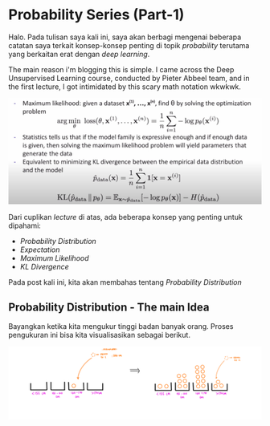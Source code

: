 # Probability Series (Part-1)

Halo. Pada tulisan saya kali ini, saya akan berbagi mengenai beberapa catatan saya terkait konsep-konsep penting di topik *probability* terutama yang berkaitan erat dengan *deep learning*. 

The main reason i'm blogging this is simple. I came across the Deep Unsupervised Learning course, conducted by Pieter Abbeel team, and in the first lecture, I got intimidated by this scary math notation wkwkwk.

![Snippet of the Lecture](assets/Lecture-Snippet.png)

Dari cuplikan *lecture* di atas, ada beberapa konsep yang penting untuk dipahami: 
* *Probability Distribution*
* *Expectation*
* *Maximum Likelihood*
* *KL Divergence*

Pada post kali ini, kita akan membahas tentang *Probability Distribution*

## Probability Distribution - The main Idea

Bayangkan ketika kita mengukur tinggi badan banyak orang. Proses pengukuran ini bisa kita visualisasikan sebagai berikut.

![Pengukuran Tinggi Badan](assets/Picture1.png)



